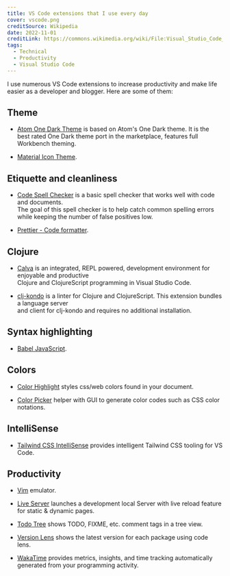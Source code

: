 ```yaml
---
title: VS Code extensions that I use every day
cover: vscode.png
creditSource: Wikipedia
date: 2022-11-01
creditLink: https://commons.wikimedia.org/wiki/File:Visual_Studio_Code_1.35_icon.svg
tags:
  - Technical
  - Productivity
  - Visual Studio Code
---
```


I use numerous VS Code extensions to increase productivity
and make life easier as a developer and blogger. Here are some of them:

## Theme

- [Atom One Dark Theme](https://marketplace.visualstudio.com/items?itemName=akamud.vscode-theme-onedark)
  is based on Atom's One Dark theme. It is the best rated One Dark theme port in the marketplace, features full Workbench theming.

- [Material Icon Theme](https://marketplace.visualstudio.com/items?itemName=PKief.material-icon-theme).

## Etiquette and cleanliness

- [Code Spell Checker](https://marketplace.visualstudio.com/items?itemName=streetsidesoftware.code-spell-checker)
  is a basic spell checker that works well with code and documents.\
  The goal of this spell checker is to help catch common spelling errors while keeping the number of false positives low.

- [Prettier - Code formatter](https://marketplace.visualstudio.com/items?itemName=esbenp.prettier-vscode).

## Clojure

- [Calva](https://marketplace.visualstudio.com/items?itemName=betterthantomorrow.calva)
  is an integrated, REPL powered, development environment for enjoyable and productive\
  Clojure and ClojureScript programming in Visual Studio Code.

- [clj-kondo](https://marketplace.visualstudio.com/items?itemName=borkdude.clj-kondo)
  is a linter for Clojure and ClojureScript. This extension bundles a language server\
  and client for clj-kondo and requires no additional installation.

## Syntax highlighting

- [Babel JavaScript](https://marketplace.visualstudio.com/items?itemName=mgmcdermott.vscode-language-babel).

## Colors

- [Color Highlight](https://marketplace.visualstudio.com/items?itemName=naumovs.color-highlight)
  styles css/web colors found in your document.

- [Color Picker](https://marketplace.visualstudio.com/items?itemName=anseki.vscode-color)
  helper with GUI to generate color codes such as CSS color notations.

## IntelliSense

- [Tailwind CSS IntelliSense](https://marketplace.visualstudio.com/items?itemName=bradlc.vscode-tailwindcss)
  provides intelligent Tailwind CSS tooling for VS Code.

## Productivity

- [Vim](https://marketplace.visualstudio.com/items?itemName=vscodevim.vim) emulator.

- [Live Server](https://marketplace.visualstudio.com/items?itemName=ritwickdey.LiveServer)
  launches a development local Server with live reload feature for static & dynamic pages.

- [Todo Tree](https://marketplace.visualstudio.com/items?itemName=Gruntfuggly.todo-tree)
  shows TODO, FIXME, etc. comment tags in a tree view.

- [Version Lens](https://marketplace.visualstudio.com/items?itemName=pflannery.vscode-versionlens)
  shows the latest version for each package using code lens.

- [WakaTime](https://marketplace.visualstudio.com/items?itemName=WakaTime.vscode-wakatime)
  provides metrics, insights, and time tracking automatically generated from your programming activity.

